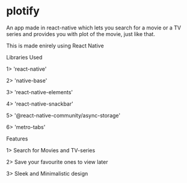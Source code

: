 # plotify
An app made in react-native which lets you search for a movie or a TV series and provides you with plot of the movie, just like that.

This is made enirely using React Native

Libraries Used

1> 'react-native'

2> 'native-base'

3> 'react-native-elements'

4> 'react-native-snackbar'

5> '@react-native-community/async-storage'

6> 'metro-tabs'

Features

1> Search for Movies and TV-series

2> Save your favourite ones to view later

3> Sleek and Minimalistic design
